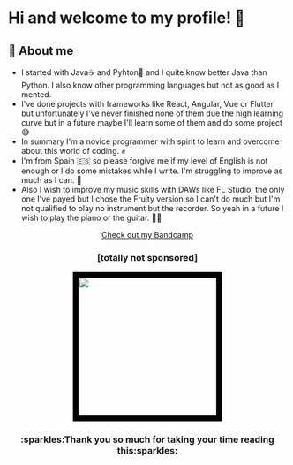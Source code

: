 # Hi and welcome to my profile! :wave:
## :information_desk_person: About me
- I started with Java:coffee: and Pyhton:snake: and I quite know better Java than Python. I also know other programming languages but not as good as I mented.
- I've done projects with frameworks like React, Angular, Vue or Flutter but unfortunately I've never finished none of them due the high learning curve but in a future maybe I'll learn some of them and do some project :sweat_smile:
- In summary I'm a novice programmer with spirit to learn and overcome about this world of coding. :fist:
- I'm from Spain :es: so please forgive me if my level of English is not enough or I do some mistakes while I write. I'm struggling to improve as much as I can. :muscle:
- Also I wish to improve my music skills with DAWs like FL Studio, the only one I've payed but I chose the Fruity version so I can't do much but I'm not qualified to play no instrument but the recorder. So yeah in a future I wish to play the piano or the guitar. :musical_keyboard::musical_note:

<p align="center"><a href="https://loxewyx.bandcamp.com/">Check out my Bandcamp</a></p>
<h3 align="center" style="text-align:center">[totally not sponsored]</h3>

<!--My Watermark-->
<p align="center">
  <img src="https://avatars.githubusercontent.com/u/86871709?s=400&u=fa3f2457ab59c6988146b954a008b0eb18aed23f&v=4" width=250 height=250
  style="border: 10px solid black; overflow: hidden"/>
</p>

<h3 align="center">:sparkles:Thank you so much for taking your time reading this:sparkles:</h3>
